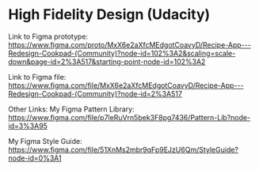 # High Fidelity Design (Udacity)

Link to Figma prototype:
https://www.figma.com/proto/MxX6e2aXfcMEdgotCoavyD/Recipe-App---Redesign-Cookpad-(Community)?node-id=102%3A2&scaling=scale-down&page-id=2%3A517&starting-point-node-id=102%3A2

Link to Figma file: 
https://www.figma.com/file/MxX6e2aXfcMEdgotCoavyD/Recipe-App---Redesign-Cookpad-(Community)?node-id=2%3A517


Other Links:
My Figma Pattern Library: 
https://www.figma.com/file/p7leRuVrn5bek3F8pg7436/Pattern-Lib?node-id=3%3A95

My Figma Style Guide:
https://www.figma.com/file/51XnMs2mbr9qFp9EJzU6Qm/StyleGuide?node-id=0%3A1
